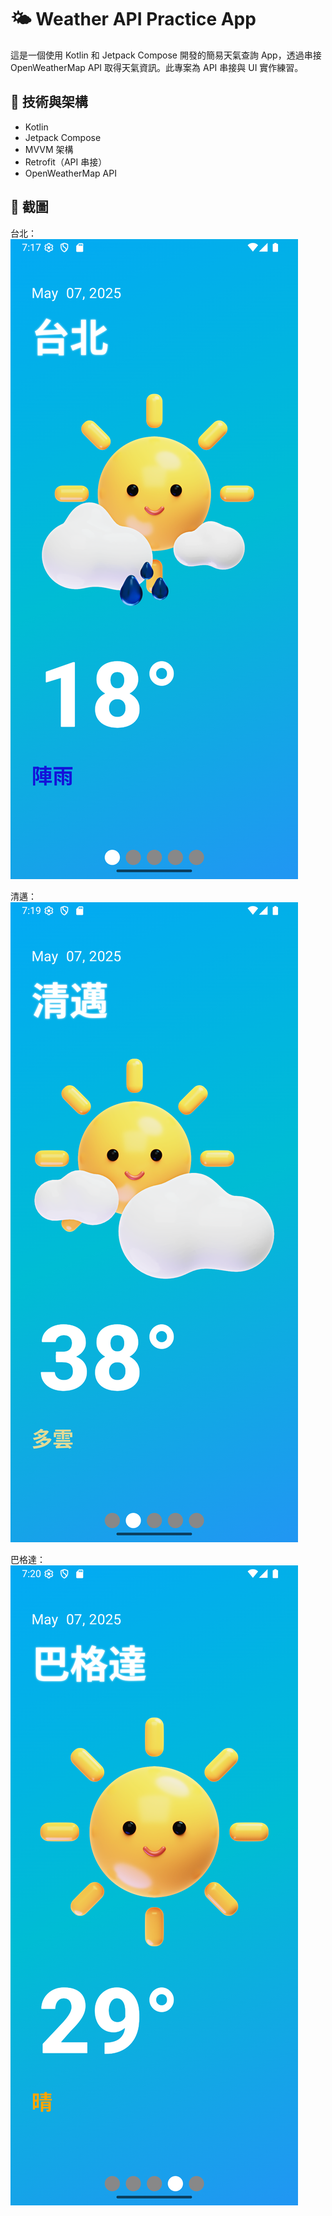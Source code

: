 # 🌤️ Weather API Practice App

這是一個使用 Kotlin 和 Jetpack Compose 開發的簡易天氣查詢 App，透過串接 OpenWeatherMap API 取得天氣資訊。此專案為 API 串接與 UI 實作練習。

## 🔧 技術與架構

- Kotlin
- Jetpack Compose
- MVVM 架構
- Retrofit（API 串接）
- OpenWeatherMap API

## 📸 截圖

台北：
![rain Screen](Screenshot_01.png)

清邁：
![clouds Screen](Screenshot_02.png)

巴格達：
![sun Screen](Screenshot_03.png)
